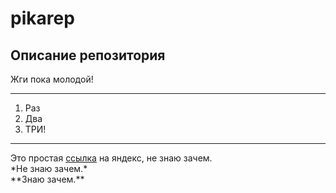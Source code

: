 # pikarep
## Описание репозитория
Жги пока молодой!  
***
1. Раз
2. Два
3. ТРИ!
***
Это простая [ссылка](http://yandex.ru) на яндекс, не знаю зачем.  
\*Не знаю зачем.\*  
\*\*Знаю зачем.\*\*  
